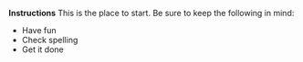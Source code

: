 **Instructions**
This is the place to start. Be sure to keep the following in mind:
- Have fun
- Check spelling
- Get it done
